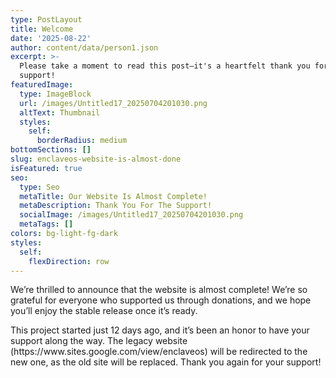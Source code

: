 ```yaml
---
type: PostLayout
title: Welcome
date: '2025-08-22'
author: content/data/person1.json
excerpt: >-
  Please take a moment to read this post—it's a heartfelt thank you for all your
  support!
featuredImage:
  type: ImageBlock
  url: /images/Untitled17_20250704201030.png
  altText: Thumbnail
  styles:
    self:
      borderRadius: medium
bottomSections: []
slug: enclaveos-website-is-almost-done
isFeatured: true
seo:
  type: Seo
  metaTitle: Our Website Is Almost Complete!
  metaDescription: Thank You For The Support!
  socialImage: /images/Untitled17_20250704201030.png
  metaTags: []
colors: bg-light-fg-dark
styles:
  self:
    flexDirection: row
---
```

We’re thrilled to announce that the website is almost complete! We’re so grateful for everyone who supported us through donations, and we hope you’ll enjoy the stable release once it’s ready.

This project started just 12 days ago, and it’s been an honor to have your support along the way. The legacy website (https\://www\.sites.google.com/view/enclaveos) will be redirected to the new one, as the old site will be replaced. Thank you again for your support!
